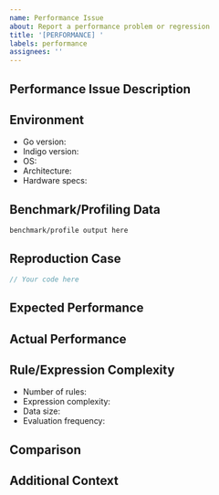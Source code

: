 ```yaml
---
name: Performance Issue
about: Report a performance problem or regression
title: '[PERFORMANCE] '
labels: performance
assignees: ''
---
```


## Performance Issue Description
<!-- A clear and concise description of the performance problem -->

## Environment
- Go version: 
- Indigo version: 
- OS: 
- Architecture: 
- Hardware specs: 

## Benchmark/Profiling Data
<!-- If you have benchmark or profiling data, please include it -->
```
benchmark/profile output here
```

## Reproduction Case
<!-- Provide a minimal example that demonstrates the performance issue -->
```go
// Your code here
```

## Expected Performance
<!-- What performance did you expect? -->

## Actual Performance
<!-- What performance are you seeing? -->

## Rule/Expression Complexity
<!-- If applicable, describe the complexity of the rules/expressions involved -->
- Number of rules: 
- Expression complexity: 
- Data size: 
- Evaluation frequency: 

## Comparison
<!-- If you have comparison data (e.g., previous versions, other libraries), include it here -->

## Additional Context
<!-- Add any other context about the performance issue here -->
